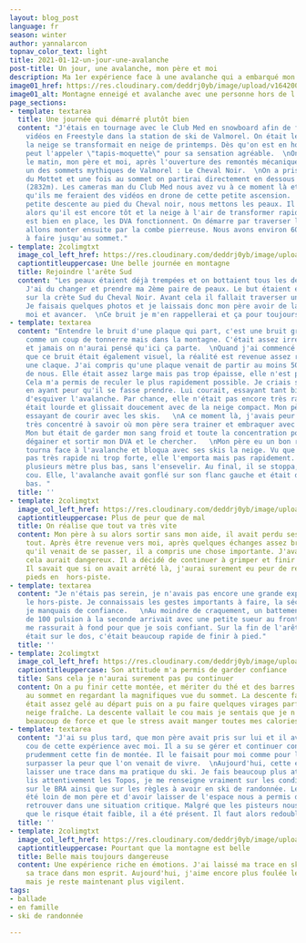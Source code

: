 ```yaml
---
layout: blog_post
language: fr
season: winter
author: yannalarcon
topnav_color_text: light
title: 2021-01-12-un-jour-une-avalanche
post-title: Un jour, une avalanche, mon père et moi
description: Ma 1er expérience face à une avalanche qui a embarqué mon père s'en l'ensevelir.
image01_href: https://res.cloudinary.com/deddrj0yb/image/upload/v1642001284/website/blog/Avalanche/20180323_105259_c53ror.jpg
image01_alt: Montagne enneigé et avalanche avec une personne hors de l'avalanche
page_sections:
- template: textarea
  title: Une journée qui démarré plutôt bien
  content: "J'étais en tournage avec le Club Med en snowboard afin de faire quelques
    vidéos en Freestyle dans la station de ski de Valmorel. On était le 23 Mars et
    la neige se transformait en neige de printemps. Dès qu'on est en hors-piste, on
    peut l'appeler \"tapis-moquette\" pour sa sensation agréable.  \nOn avait décider
    le matin, mon père et moi, après l'ouverture des remontés mécaniques d'aller faire
    un des sommets mythiques de Valmorel : Le Cheval Noir.  \nOn a pris le télésiège
    du Mottet et une fois au sommet on partirai directement en dessous du Cheval Noir
    (2832m). Les cameras man du Club Med nous avez vu à ce moment là et m'ont dit
    qu'ils me feraient des vidéos en drone de cette petite ascension.  \nAprès une
    petite descente au pied du Cheval noir, nous mettons les peaux. Il fait chaud
    alors qu'il est encore tôt et la neige à l'air de transformer rapidement. L'équipement
    est bien en place, les DVA fonctionnent. On démarre par traverser la face et nous
    allons monter ensuite par la combe pierreuse. Nous avons environ 600 de dénivelé
    à faire jusqu'au sommet."
- template: 2colimgtxt
  image_col_left_href: https://res.cloudinary.com/deddrj0yb/image/upload/v1642001284/website/blog/Avalanche/20180323_101548_jkimdu.jpg
  captiontitleuppercase: Une belle journée en montagne
  title: Rejoindre l'arête Sud
  content: "Les peaux étaient déjà trempées et on bottaient tous les deux beaucoup.
    J'ai du changer et prendre ma 2ème paire de peaux. Le but étaient ensuite d'arriver
    sur la crète Sud du Cheval Noir. Avant cela il fallait traverser une longue partie.
    Je faisais quelques photos et je laissais donc mon père avoir de la marge devant
    moi et avancer.  \nCe bruit je m'en rappellerai et ça pour toujours.  "
- template: textarea
  content: "Entendre le bruit d'une plaque qui part, c'est une bruit grave et lourd,
    comme un coup de tonnerre mais dans la montagne. C'était assez irréel comme moment,
    et jamais on n'aurai pensé qu'ici ça parte.  \nQuand j'ai commencé à visualiser
    que ce bruit était également visuel, la réalité est revenue assez rapidement comme
    une claque. J'ai compris qu'une plaque venait de partir au moins 50m au dessus
    de nous. Elle était assez large mais pas trop épaisse, elle n'est pas partie vite.
    Cela m'a permis de reculer le plus rapidement possible. Je criais sur mon père
    en ayant peur qu'il se fasse prendre. Lui courait, essayant tant bien que mal
    d'esquiver l'avalanche. Par chance, elle n'était pas encore très rapide, elle
    était lourde et glissait doucement avec de la neige compact. Mon père tombât en
    essayant de courir avec les skis.   \nA ce moment là, j'avais peur mais j'étais
    très concentré à savoir où mon père sera trainer et embraquer avec l'avalanche.
    Mon but était de garder mon sang froid et toute la concentration possible pour
    dégainer et sortir mon DVA et le chercher.   \nMon père eu un bon reflexe et se
    tourna face à l'avalanche et bloqua avec ses skis la neige. Vu que la coulé n'était
    pas très rapide ni trop forte, elle l'emporta mais pas rapidement. Elle le traina
    plusieurs mètre plus bas, sans l'ensevelir. Au final, il se stoppa, la neige jusqu'au
    cou. Elle, l'avalanche avait gonflé sur son flanc gauche et était descendu bien
    bas. "
  title: ''
- template: 2colimgtxt
  image_col_left_href: https://res.cloudinary.com/deddrj0yb/image/upload/v1642001284/website/blog/Avalanche/20180323_105259_c53ror.jpg
  captiontitleuppercase: Plus de peur que de mal
  title: On réalise que tout va très vite
  content: Mon père à su alors sortir sans mon aide, il avait perdu ses lunettes c'est
    tout. Après être revenue vers moi, après quelques échanges assez brefs sur ce
    qu'il venait de se passer, il a compris une chose importante. J'avais peur, et
    cela aurait dangereux. Il a décidé de continuer à grimper et finir cette ascension.
    Il savait que si on avait arrêté là, j'aurai surement eu peur de remettre les
    pieds en  hors-piste.
- template: textarea
  content: "Je n'étais pas serein, je n'avais pas encore une grande expérience dans
    le hors-piste. Je connaissais les gestes importants à faire, la sécurité, mais
    je manquais de confiance.   \nAu moindre de craquement, un battement cardiaque
    de 100 pulsion à la seconde arrivait avec une petite sueur au front. Mon père
    me rassurait à fond pour que je sois confiant. Sur la fin de l'arête, les skis
    était sur le dos, c'était beaucoup rapide de finir à pied."
  title: ''
- template: 2colimgtxt
  image_col_left_href: https://res.cloudinary.com/deddrj0yb/image/upload/v1642001283/website/blog/Avalanche/FB_IMG_1521828361575_ircxpo.jpg
  captiontitleuppercase: Son attitude m'a permis de garder confiance
  title: Sans cela je n'aurai surement pas pu continuer
  content: On a pu finir cette montée, et mériter du thé et des barres de céréales
    au sommet en regardant la magnifiques vue du sommet. La descente face Sud Ouest
    était assez gelé au départ puis on a pu faire quelques virages parfait dans une
    neige fraîche. La descente vallait le cou mais je sentais que je n'avais plus
    beaucoup de force et que le stress avait manger toutes mes calories.
- template: textarea
  content: "J'ai su plus tard, que mon père avait pris sur lui et il avait eu un contre
    cou de cette expérience avec moi. Il a su se gérer et continuer consciemment et
    prudemment cette fin de montée. Il le faisait pour moi comme pour lui, afin de
    surpasser la peur que l'on venait de vivre.  \nAujourd'hui, cette expérience a
    laisser une trace dans ma pratique du ski. Je fais beaucoup plus attention, je
    lis attentivement les Topos, je me renseigne vraiment sur les conditions de neige,
    sur le BRA ainsi que sur les règles à avoir en ski de randonnée. Le fait que j'ai
    été loin de mon père et d'avoir laisser de l'espace nous a permis de ne pas se
    retrouver dans une situation critique. Malgré que les pisteurs nous aient assurés
    que le risque était faible, il a été présent. Il faut alors redoubler de vigilance."
  title: ''
- template: 2colimgtxt
  image_col_left_href: https://res.cloudinary.com/deddrj0yb/image/upload/v1642001284/website/blog/Avalanche/20180323_114107_nkqabg.jpg
  captiontitleuppercase: Pourtant que la montagne est belle
  title: Belle mais toujours dangereuse
  content: Une expérience riche en émotions. J'ai laissé ma trace en ski, elle a laissé
    sa trace dans mon esprit. Aujourd'hui, j'aime encore plus foulée les pentes hors-pistes,
    mais je reste maintenant plus vigilent.
tags:
- ballade
- en famille
- ski de randonnée

---
```

